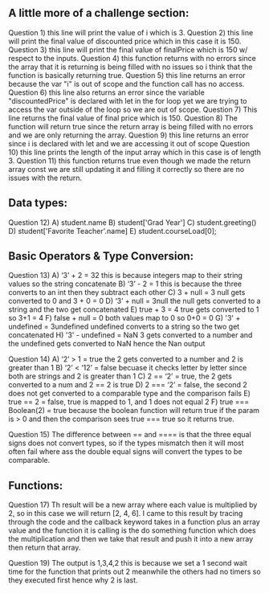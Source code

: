 ## A little more of a challenge section:

Question 1) this line will print the value of i which is 3.
Question 2) this line will print the final value of discounted price which in this case it is 150.
Question 3) this line will print the final value of finalPrice which is 150 w/ respect to the inputs.
Question 4) this function returns with no errors since the array that it is returning is being filled with no issues so i think that the function is basically returning true.
Question 5) this line returns an error because the var "i" is out of scope and the function call has no access.
Question 6) this line also returns an error since the variable "discountedPrice" is declared with let in the for loop yet we are trying to access the var outside of the loop so we are out of scope.
Question 7) This line returns the final value of final price which is 150.
Question 8) The function will return true since the return array is being filled with no errors and we are only returning the array.
Question 9) this line returns an error since i is declared with let and we are accessing it out of scope
Question 10) this line prints the length of the input array which in this case is of length 3.
Question 11) this function returns true even though we made the return array const we are still updating it and filling it correctly so there are no issues with the return.

## Data types:
Question 12)
A) student.name
B) student['Grad Year']
C) student.greeting()
D) student['Favorite Teacher'.name]
E) student.courseLoad[0];

## Basic Operators & Type Conversion:
Question 13)
A) ‘3’ + 2 = 32 this is because integers map to their string values so the string concatenate
B) ‘3’ - 2 = 1 this is because the three converts to an int then they subtract each other
C) 3 + null = 3 null gets converted to 0 and 3 + 0 = 0
D) ‘3’ + null = 3null the null gets converted to a string and the two get concatenated
E) true + 3 = 4 true gets converted to 1 so 3+1 = 4
F) false + null = 0 both values map to 0 so 0+0 = 0
G) '3' + undefined = 3undefined undefined converts to a string so the two get concatenated
H) '3' - undefined = NaN 3 gets converted to a number and the undefined gets converted to NaN hence 
                    the Nan output

Question 14)
A) ‘2’ > 1 = true the 2 gets converted to a number and 2 is greater than 1
B) ‘2’ < ‘12’ = false becuase it checks letter by letter since both are strings and 2 is greater than 1
C) 2 == ‘2’ = true, the 2 gets converted to a num and 2 == 2 is true
D) 2 === ‘2’ = false, the second 2 does not get converted to a comparable type and the comparison fails 
E) true == 2 = false, true is mapped to 1, and 1 does not equal 2
F) true === Boolean(2) = true because the boolean function will return true if the param is > 0 and then the comparison sees true === true so it returns true. 

Question 15) The difference between == and ==== is that the three equal signs does not convert types, so if the types mismatch then it will most often fail where ass the double equal signs will convert the types to be comparable.

## Functions:
Question 17)
Th result will be a new array where each value is multiplied by 2, so in this case we will return [2, 4, 6]. I came to this result by tracing through the code and the callback keyword takes in a function plus an array value and the function it is calling is the do something function which does the multiplication and then we take that result and push it into a new array then return that array.

Question 19)
The output is 1,3,4,2 this is because we set a 1 second wait time for the function that prints out 2 meanwhile the others had no timers so they executed first hence why 2 is last.

